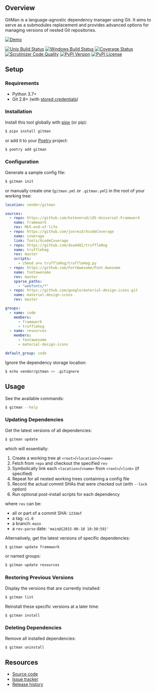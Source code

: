 ## Overview

GitMan is a language-agnostic dependency manager using Git. It aims to serve as a submodules replacement and provides advanced options for managing versions of nested Git repositories.

[![Demo](https://raw.githubusercontent.com/jacebrowning/gitman/main/docs/demo.gif)](https://asciinema.org/a/y3VenEKfLreczVpaLPbnU6AEQ)

[![Unix Build Status](https://img.shields.io/travis/jacebrowning/gitman/master.svg?label=unix)](https://travis-ci.org/jacebrowning/gitman)
[![Windows Build Status](https://img.shields.io/appveyor/ci/jacebrowning/gitman/master.svg?label=window)](https://ci.appveyor.com/project/jacebrowning/gitman)
[![Coverage Status](https://img.shields.io/coveralls/jacebrowning/gitman/master.svg)](https://coveralls.io/r/jacebrowning/gitman)
[![Scrutinizer Code Quality](https://img.shields.io/scrutinizer/g/jacebrowning/gitman.svg)](https://scrutinizer-ci.com/g/jacebrowning/gitman/?branch=master)
[![PyPI Version](https://img.shields.io/pypi/v/GitMan.svg)](https://pypi.org/project/GitMan)
[![PyPI License](https://img.shields.io/pypi/l/GitMan.svg)](https://pypi.org/project/GitMan)

## Setup

### Requirements

- Python 3.7+
- Git 2.8+ (with [stored credentials](http://gitman.readthedocs.io/en/latest/setup/git/))

### Installation

Install this tool globally with [pipx](https://pipxproject.github.io/pipx/) (or pip):

```sh
$ pipx install gitman
```
or add it to your [Poetry](https://python-poetry.org/docs/) project:

```sh
$ poetry add gitman
```

### Configuration

Generate a sample config file:

```sh
$ gitman init
```

or manually create one (`gitman.yml` or `.gitman.yml`) in the root of your working tree:

```yaml
location: vendor/gitman

sources:
  - repo: https://github.com/kstenerud/iOS-Universal-Framework
    name: framework
    rev: Mk5-end-of-life
  - repo: https://github.com/jonreid/XcodeCoverage
    name: coverage
    link: Tools/XcodeCoverage
  - repo: https://github.com/dxa4481/truffleHog
    name: trufflehog
    rev: master
    scripts:
      - chmod a+x truffleHog/truffleHog.py
  - repo: https://github.com/FortAwesome/Font-Awesome
    name: fontawesome
    rev: master
    sparse_paths:
      - "webfonts/*"
  - repo: https://github.com/google/material-design-icons.git
    name: material-design-icons
    rev: master

groups:
  - name: code
    members:
      - framework
      - trufflehog
  - name: resources
    members:
      - fontawesome
      - material-design-icons

default_group: code
```

Ignore the dependency storage location:

```sh
$ echo vendor/gitman >> .gitignore
```

## Usage

See the available commands:

```sh
$ gitman --help
```

### Updating Dependencies

Get the latest versions of all dependencies:

```sh
$ gitman update
```

which will essentially:

1. Create a working tree at `<root>`/`<location>`/`<name>`
2. Fetch from `repo` and checkout the specified `rev`
3. Symbolically link each `<location>`/`<name>` from `<root>`/`<link>` (if specified)
4. Repeat for all nested working trees containing a config file
5. Record the actual commit SHAs that were checked out (with `--lock` option)
6. Run optional post-install scripts for each dependency

where `rev` can be:

- all or part of a commit SHA: `123def`
- a tag: `v1.0`
- a branch: `main`
- a `rev-parse` date: `'main@{2015-06-18 10:30:59}'`

Alternatively, get the latest versions of specific dependencies:

```sh
$ gitman update framework
```

or named groups:

```sh
$ gitman update resources
```

### Restoring Previous Versions

Display the versions that are currently installed:

```sh
$ gitman list
```

Reinstall these specific versions at a later time:

```sh
$ gitman install
```

### Deleting Dependencies

Remove all installed dependencies:

```sh
$ gitman uninstall
```

## Resources

- [Source code](https://github.com/jacebrowning/gitman)
- [Issue tracker](https://github.com/jacebrowning/gitman/issues)
- [Release history](https://github.com/jacebrowning/gitman/blob/main/CHANGELOG.md)
